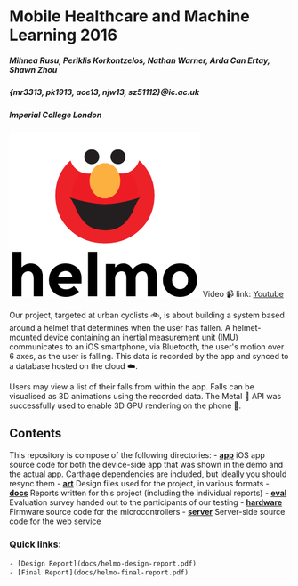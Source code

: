 # Mobile Healthcare and Machine Learning 2016

##### Mihnea Rusu, Periklis Korkontzelos, Nathan Warner, Arda Can Ertay, Shawn Zhou
##### {mr3313, pk1913, ace13, njw13, sz51112}@ic.ac.uk
##### *Imperial College London*

[![helmo logo](art/png/helmo-logo-lowercase.png "Helmo Logo")][youtube_link]
Video :video_camera: link: [Youtube][youtube_link]

[youtube_link]: https://www.youtube.com/watch?v=dQw4w9WgXcQ

Our project, targeted at urban cyclists :bike:, is about building a system based around a helmet that determines when the user has fallen. A helmet-mounted device containing an inertial measurement unit (IMU) communicates to an iOS smartphone, via Bluetooth, the user's motion over 6 axes, as the user is falling. This data is recorded by the app and synced to a database hosted on the cloud :cloud:. 

Users may view a list of their falls from within the app. Falls can be visualised as 3D animations using the recorded data. The Metal :metal: API was successfully used to enable 3D GPU rendering on the phone :iphone:.

## Contents

This repository is compose of the following directories:
	- **[app](app)** iOS app source code for both the device-side app that was shown in the demo and the actual app. Carthage dependencies are included, but ideally you should resync them
	- **[art](art)** Design files used for the project, in various formats
	- **[docs](docs)** Reports written for this project (including the individual reports)
	- **[eval](eval)** Evaluation survey handed out to the participants of our testing
	- **[hardware](hardware)** Firmware source code for the microcontrollers
	- **[server](server)** Server-side source code for the web service

### Quick links:
	- [Design Report](docs/helmo-design-report.pdf)
	- [Final Report](docs/helmo-final-report.pdf)
